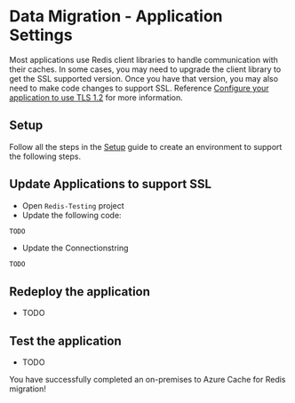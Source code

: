 # Data Migration - Application Settings

Most applications use Redis client libraries to handle communication with their caches. In some cases, you may need to upgrade the client library to get the SSL supported version.  Once you have that version, you may also need to make code changes to support SSL.  Reference [Configure your application to use TLS 1.2](https://docs.microsoft.com/en-us/azure/azure-cache-for-redis/cache-remove-tls-10-11#configure-your-application-to-use-tls-12) for more information.

## Setup

Follow all the steps in the [Setup](./../05_Appendix/00_Setup.md) guide to create an environment to support the following steps.

## Update Applications to support SSL

- Open `Redis-Testing` project
- Update the following code:

```csharp
TODO
```

- Update the Connectionstring

```text
TODO
```

## Redeploy the application

- TODO

## Test the application

- TODO

You have successfully completed an on-premises to Azure Cache for Redis migration!
